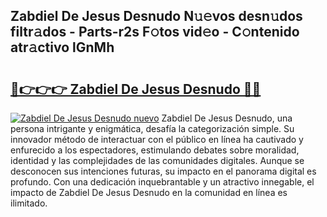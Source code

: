 ## Zabdiel De Jesus Desnudo N𝚞𝚎vos desn𝚞dos filtr𝚊dos - Parts-r2s F𝚘tos vid𝚎o - C𝚘ntenido atr𝚊ctivo lGnMh

# <h2><a href="http://mb6qro.tromn.icu/?c=Zabdiel+De+Jesus+Desnudo">🔗👉👉👉 Zabdiel De Jesus Desnudo 🔗🔗</a></h2>

[![Zabdiel De Jesus Desnudo nuevo](https://i.imgur.com/pEAQMta.gif)](http://mb6qro.tromn.icu/?c=Zabdiel+De+Jesus+Desnudo)
Zabdiel De Jesus Desnudo, una persona intrigante y enigmática, desafía la categorización simple. Su innovador método de interactuar con el público en línea ha cautivado y enfurecido a los espectadores, estimulando debates sobre moralidad, identidad y las complejidades de las comunidades digitales. Aunque se desconocen sus intenciones futuras, su impacto en el panorama digital es profundo. Con una dedicación inquebrantable y un atractivo innegable, el impacto de Zabdiel De Jesus Desnudo en la comunidad en línea es ilimitado.
